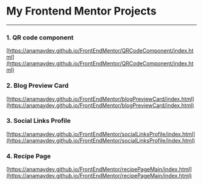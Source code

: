 # My Frontend Mentor Projects
<hr>

### 1. QR code component
[https://anamaydev.github.io/FrontEndMentor/QRCodeComponent/index.html](https://anamaydev.github.io/FrontEndMentor/QRCodeComponent/index.html)

### 2. Blog Preview Card
[https://anamaydev.github.io/FrontEndMentor/blogPreviewCard/index.html](https://anamaydev.github.io/FrontEndMentor/blogPreviewCard/index.html)

### 3. Social Links Profile
[https://anamaydev.github.io/FrontEndMentor/socialLinksProfile/index.html](https://anamaydev.github.io/FrontEndMentor/socialLinksProfile/index.html)

### 4. Recipe Page
[https://anamaydev.github.io/FrontEndMentor/recipePageMain/index.html](https://anamaydev.github.io/FrontEndMentor/recipePageMain/index.html)
